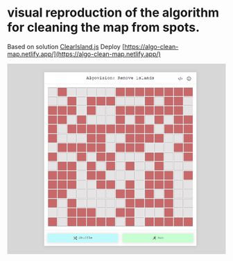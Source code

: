 # visual reproduction of the algorithm for cleaning the map from spots.

Based on solution [ClearIsland.js](https://github.com/kostya-ktv/codewars/blob/main/ClearIsland.js)
Deploy [https://algo-clean-map.netlify.app/](https://algo-clean-map.netlify.app/)

![alt text](https://github.com/kostya-ktv/algovision-clear-island/blob/main/public/screen.png?raw=true)
